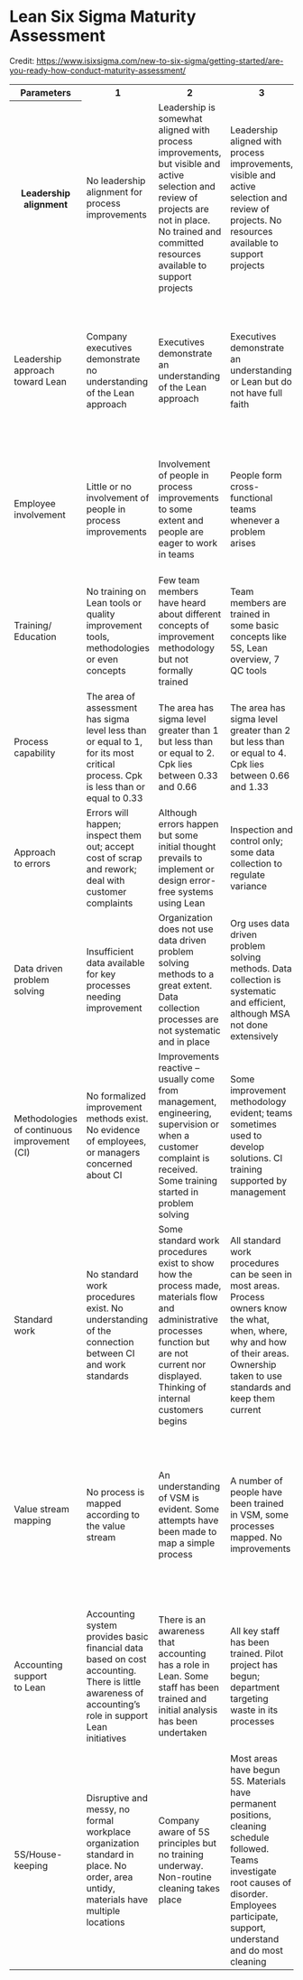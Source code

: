 # Lean Six Sigma Maturity Assessment

Credit: https://www.isixsigma.com/new-to-six-sigma/getting-started/are-you-ready-how-conduct-maturity-assessment/

<table>
<tbody>

<tr>
<th>Parameters</th>
<th>1</th>
<th>2</th>
<th>3</th>
<th>4</th>
<th>5</th>
</tr>

<tr>
<th>Leadership<br />alignment</th>
<td>No leadership alignment for process improvements</td>
<td>Leadership is somewhat aligned with process improvements, but visible and active selection and review of projects are not in place. No trained and committed resources available to support projects</td>
<td>Leadership aligned with process improvements, visible and active selection and review of projects. No resources available to support projects</td>
<td>Leadership is aligned with vital few metrics, visible selection and review of projects. Some trained resources available</td>
<td>Trained and committed resources supporting projects</td>
</tr>

<tr>
<td>Leadership approach toward Lean</td>
<td>Company executives demonstrate no understanding of the Lean approach</td>
<td>Executives demonstrate an understanding of the Lean approach</td>
<td>Executives demonstrate an understanding or Lean but do not have full faith</td>
<td>Executives demonstrate good understanding and have faith in Lean. Leadership committed but not prepared for accelerated biz improvement</td>
<td>Sr. execs have full understanding and faith in Lean; leadership prepared for accelerated biz improvement</td>
</tr>

<tr>
<td>Employee<br />involvement</td>
<td>Little or no involvement of people in process improvements</td>
<td>Involvement of people in process improvements to some extent and people are eager to work in teams</td>
<td>People form cross-functional teams whenever a problem arises</td>
<td>Quality improvement, problem solving and corrective action teams in place. 25 to 50% of employees involved in teams</td>
<td>50% or more involved in teams; open access to top management; empowered to stop the process for quality</td>
</tr>

<tr>
<td>Training/<br />Education</td>
<td>No training on Lean tools or quality improvement tools, methodologies or even concepts</td>
<td>Few team members have heard about different concepts of improvement methodology but not formally trained</td>
<td>Team members are trained in some basic concepts like 5S, Lean overview, 7 QC tools</td>
<td>Team members have good understanding of process improvement methodologies</td>
<td>More than 5% of employee time devoted to training and implementing improvements</td>
</tr>

<tr>
<td>Process<br />capability</td>
<td>The area of assessment has sigma level less than or equal to 1, for its most critical process. Cpk is less than or equal to 0.33</td>
<td>The area has sigma level greater than 1 but less than or equal to 2. Cpk lies between 0.33 and 0.66</td>
<td>The area has sigma level greater than 2 but less than or equal to 4. Cpk lies between 0.66 and 1.33</td>
<td>The area has sigma level greater than 4 but less than 6. Cpk lies between 1.33 and 2</td>
<td>The area has sigma level greater than or equal to 6. Cpk is greater than or equal to 2</td>
</tr>

<tr>
<td>Approach<br />to errors</td>
<td>Errors will happen; inspect them out; accept cost of scrap and rework; deal with customer complaints</td>
<td>Although errors happen but some initial thought prevails to implement or design error-free systems using Lean</td>
<td>Inspection and control only; some data collection to regulate variance</td>
<td>Inspection, control and improve; data collected to regulate variance</td>
<td>Zero-defect quality mindset</td>
</tr>

<tr>
<td>Data driven<br />problem solving</td>
<td>Insufficient data available for key processes needing improvement</td>
<td>Organization does not use data driven problem solving methods to a great extent. Data collection processes are not systematic and in place</td>
<td>Org uses data driven problem solving methods. Data collection is systematic and efficient, although MSA not done extensively</td>
<td>MSA is done extensively and people know the tools needed to analyze data</td>
<td>Org uses data driven problem solving methods across the spectrum</td>
</tr>

<tr>
<td>Methodologies of continuous improvement (CI)</td>
<td>No formalized improvement methods exist. No evidence of employees, or managers concerned about CI</td>
<td>Improvements reactive &#8211; usually come from management, engineering, supervision or when a customer complaint is received. Some training started in problem solving</td>
<td>Some improvement methodology evident; teams sometimes used to develop solutions. CI training supported by management</td>
<td>CI used to advance company. All associates trained. Open documentation and dashboards used to track improvements tied to dollar savings</td>
<td>Methods such as PDCA are known and used by all employees; CI is part of company culture</td>
</tr>

<tr>
<td>Standard<br />work</td>
<td>No standard work procedures exist. No understanding of the connection between CI and work standards</td>
<td>Some standard work procedures exist to show how the process made, materials flow and administrative processes function but are not current nor displayed. Thinking of internal customers begins</td>
<td>All standard work procedures can be seen in most areas. Process owners know the what, when, where, why and how of their areas. Ownership taken to use standards and keep them current</td>
<td>Standard work procedures are current and posted in appropriate areas</td>
<td>Employees have quick and free access to all standard work. CI to operations reflected in procedures</td>
</tr>

<tr>
<td>Value stream<br />mapping</td>
<td>No process is mapped according to the value stream</td>
<td>An understanding of VSM is evident. Some attempts have been made to map a simple process</td>
<td>A number of people have been trained in VSM, some processes mapped. No improvements</td>
<td>Most understand value of VSM. Mapping has uncovered opportunities for improvement. Action plans are in place. Rapid improvement blitzes preceeded by VSM</td>
<td>Most processes mapped with results of action plans recorded</td>
</tr>

<tr>
<td>Accounting<br />support<br />to Lean</td>
<td>Accounting system provides basic financial data based on cost accounting. There is little awareness of accounting&#8217;s role in support Lean initiatives</td>
<td>There is an awareness that accounting has a role in Lean. Some staff has been trained and initial analysis has been undertaken</td>
<td>All key staff has been trained. Pilot project has begun; department targeting waste in its processes</td>
<td>Key value streams are using Lean. Decisions are being made using Lean financial data. Some initial investigation to review current standard cost methods</td>
<td>Accounting system provides financial data based on measurements at the value stream level and provide support for Lean</td>
</tr>

<tr>
<td>5S/House-keeping</td>
<td>Disruptive and messy, no formal workplace organization standard in place. No order, area untidy, materials have multiple locations</td>
<td>Company aware of 5S principles but no training underway. Non-routine cleaning takes place</td>
<td>Most areas have begun 5S. Materials have permanent positions, cleaning schedule followed. Teams investigate root causes of disorder. Employees participate, support, understand and do most cleaning</td>
<td>Audit teams assess 5S standards. All areas working on standardizing processes. Evidence of employee pride</td>
<td>Clean, orderly, self-maintained; always &#8220;tour ready&#8221;</td>
</tr>

</tbody>
</table>